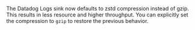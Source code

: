 The Datadog Logs sink now defaults to zstd compression instead of gzip. This results in less
resource and higher throughput. You can explicitly set the compression to `gzip` to restore the
previous behavior.
